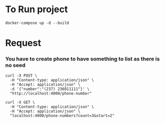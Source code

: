 # To Run project

    docker-compose up -d --build

# Request

### You have to create phone to have something to list as there is no seed

```
curl -X POST \             
  -H "Content-type: application/json" \
  -H "Accept: application/json" \
  -d '{"number":"(237) 236811111"}' \
  "http://localhost:4000/phone-number" 
```

```
curl -X GET \                               
  -H "Content-type: application/json" \
  -H "Accept: application/json" \
  "localhost:4000/phone-numbers?count=3&start=2"
```
